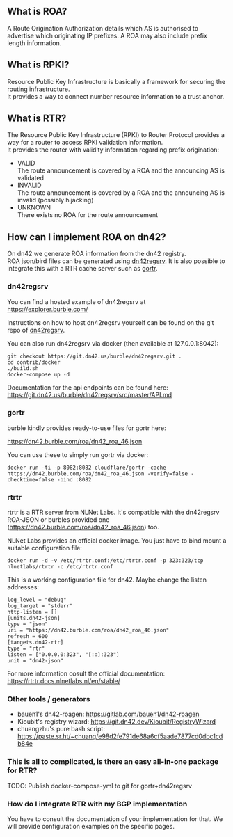## What is ROA?

A Route Origination Authorization details which AS is authorised to advertise which originating IP prefixes. A ROA may also include prefix length information.

## What is RPKI?

Resource Public Key Infrastructure is basically a framework for securing the routing infrastructure.  
It provides a way to connect number resource information to a trust anchor.

## What is RTR?

The Resource Public Key Infrastructure (RPKI) to Router Protocol provides a way for a router to access RPKI validation information.  
It provides the router with validity information regarding prefix origination:  

* VALID  
  The route announcement is covered by a ROA and the announcing AS is validated
* INVALID  
  The route announcement is covered by a ROA and the announcing AS is invalid (possibly hijacking)
* UNKNOWN  
  There exists no ROA for the route announcement

## How can I implement ROA on dn42?

On dn42 we generate ROA information from the dn42 registry.  
ROA json/bird files can be generated using [dn42regsrv](https://git.dn42.us/burble/dn42regsrv).
It is also possible to integrate this with a RTR cache server such as [gortr](https://github.com/cloudflare/gortr).

### dn42regsrv 

You can find a hosted example of dn42regsrv at https://explorer.burble.com/ 

Instructions on how to host dn42regsrv yourself can be found on the git repo of [dn42regsrv](https://git.dn42.us/burble/dn42regsrv). 

You can also run dn42regsrv via docker (then available at 127.0.0.1:8042):

    git checkout https://git.dn42.us/burble/dn42regsrv.git .
    cd contrib/docker
    ./build.sh
    docker-compose up -d

Documentation for the api endpoints can be found here: https://git.dn42.us/burble/dn42regsrv/src/master/API.md

### gortr

burble kindly provides ready-to-use files for gortr here:

https://dn42.burble.com/roa/dn42_roa_46.json

You can use these to simply run gortr via docker:

    docker run -ti -p 8082:8082 cloudflare/gortr -cache https://dn42.burble.com/roa/dn42_roa_46.json -verify=false -checktime=false -bind :8082

### rtrtr

rtrtr is a RTR server from NLNet Labs. It's compatible with the dn42regsrv ROA-JSON or burbles provided one (https://dn42.burble.com/roa/dn42_roa_46.json) too. 

NLNet Labs provides an official docker image. You just have to bind mount a suitable configuration file:

    docker run -d -v /etc/rtrtr.conf:/etc/rtrtr.conf -p 323:323/tcp nlnetlabs/rtrtr -c /etc/rtrtr.conf

This is a working configuration file for dn42. Maybe change the listen addresses:

    log_level = "debug"
    log_target = "stderr"
    http-listen = []
    [units.dn42-json]
    type = "json"
    uri = "https://dn42.burble.com/roa/dn42_roa_46.json"
    refresh = 600
    [targets.dn42-rtr]
    type = "rtr"
    listen = ["0.0.0.0:323", "[::]:323"]
    unit = "dn42-json"

For more information cosult the official documentation: https://rtrtr.docs.nlnetlabs.nl/en/stable/

### Other tools / generators
- bauen1's dn42-roagen: https://gitlab.com/bauen1/dn42-roagen
- Kioubit's registry wizard:  https://git.dn42.dev/Kioubit/RegistryWizard
- chuangzhu's pure bash script: https://paste.sr.ht/~chuang/e98d2fe791de68a6cf5aade7877cd0dbc1cdb84e

### This is all to complicated, is there an easy all-in-one package for RTR?

TODO: Publish docker-compose-yml to git for gortr+dn42regsrv

### How do I integrate RTR with my BGP implementation

You have to consult the documentation of your implementation for that. We will provide configuration examples on the specific pages.
